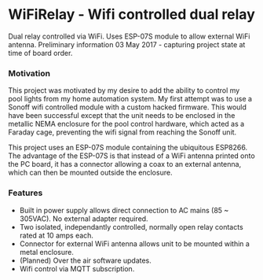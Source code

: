 # WiFiRelay - Wifi controlled dual relay
Dual relay controlled via WiFi. Uses ESP-07S module to allow external WiFi antenna.
Preliminary information 03 May 2017 - capturing project state at time of board order.

### Motivation
This project was motivated by my desire to add the ability to control my pool lights from my home automation system. My first attempt was to use a Sonoff wifi controlled module with a custom hacked firmware. This would have been successful except that the unit needs to be enclosed in the metallic NEMA enclosure for the pool control hardware, which acted as a Faraday cage, preventing the wifi signal from reaching the Sonoff unit.

This project uses an ESP-07S module containing the ubiquitous ESP8266. The advantage of the ESP-07S is that instead of a WiFi antenna printed onto the PC board, it has a connector allowing a coax to an external antenna, which can then be mounted outside the enclosure.

### Features
- Built in power supply allows direct connection to AC mains (85 ~ 305VAC). No external adapter required.
- Two isolated, independantly controlled, normally open relay contacts rated at 10 amps each.
- Connector for external WiFi antenna allows unit to be mounted within a metal enclosure.
- (Planned) Over the air software updates.
- Wifi control via MQTT subscription.